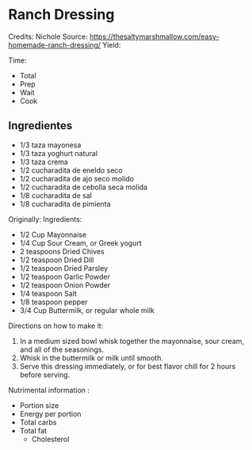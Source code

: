 # Ranch Dressing

Credits: Nichole
Source: https://thesaltymarshmallow.com/easy-homemade-ranch-dressing/
Yield: 

Time:
- Total
- Prep
- Wait
- Cook

## Ingredientes
- 1/3 taza mayonesa
- 1/3 taza yoghurt natural
- 1/3 taza crema
- 1/2 cucharadita de eneldo seco
- 1/2 cucharadita de ajo seco molido
- 1/2 cucharadita de cebolla seca molida
- 1/8 cucharadita de sal
- 1/8 cucharadita de pimienta

Originally:
Ingredients:

- 1/2 Cup Mayonnaise
- 1/4 Cup Sour Cream, or Greek yogurt
- 2 teaspoons Dried Chives
- 1/2 teaspoon Dried Dill
- 1/2 teaspoon Dried Parsley
- 1/2 teaspoon Garlic Powder
- 1/2 teaspoon Onion Powder
- 1/4 teaspoon Salt
- 1/8 teaspoon pepper
- 3/4 Cup Buttermilk, or regular whole milk


Directions on how to make it:

1. In a medium sized bowl whisk together the mayonnaise, sour cream, and all of the seasonings. 
2. Whisk in the buttermilk or milk until smooth.
3. Serve this dressing immediately, or for best flavor chill for 2 hours before serving.


Nutrimental information :

- Portion size
- Energy per portion
- Total carbs
- Total fat
  - Cholesterol

